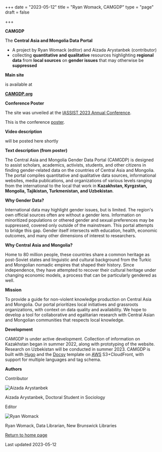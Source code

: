 +++
date = "2023-05-12"
title = "Ryan Womack, CAMGDP"
type = "page"
draft = false

+++

**CAMGDP**

The **Central Asia and Mongolia Data Portal**

- A project by Ryan Womack (editor) and Aizada Arystanbek (contributor)
- collecting **quantitative and qualitative** resources highlighting **regional data** from **local sources** on **gender issues** that may otherwise be **suppressed**

**Main site**

is available at

**[CAMGDP.org](https://camgdp.org)**

**Conference Poster**

The site was unveiled at the [IASSIST 2023 Annual Conference](https://iassistdata.org/conferences/IASSIST2023).

This is the conference [poster](/camgdp/Womack_Arystanbek_IASSIST_2023_Poster.pdf).

**Video description**

will be posted here shortly

**Text description (from poster)**

The Central Asia and Mongolia Gender Data Portal (CAMGDP) is designed to assist scholars, academics, activists, students, and other citizens in finding gender-related data on the countries of Central Asia and Mongolia. The portal compiles quantitative and qualitative data sources, informational websites, media publications, and organizations of various levels ranging from the international to the local that work in **Kazakhstan, Kyrgzstan, Mongolia, Tajikistan, Turkmenistan, and Uzbekistan**.

**Why Gender Data?**

International data may highlight gender issues, but is limited. The region's own official sources often are without a gender lens. Information on minoritized populations or othered gender and sexual preferences may be suppressed, covered only outside of the mainstream. This portal attempts to bridge this gap. Gender itself intersects with education, health, economic outcomes, and many other dimensions of interest to researchers.

**Why Central Asia and Mongolia?**

Home to 80 million people, these countries share a common heritage as post-Soviet states and linguistic and cultural background from the Turkic and Mongolian nomadic empires that shaped their history. Since independence, they have attempted to recover their cultural heritage under changing economic models, a process that can be particularly gendered as well.

**Mission**

To provide a guide for non-violent knowledge production on Central Asia and Mongolia. Our portal prioritizes local initiatives and grassroots organizations, with context on data quality and availability. We  hope to develop a tool for collaborative and egalitarian research with Central Asian and Mongolian communities that respects local knowledge.

**Development**

CAMGDP is under active development. Collection of information on Kazakhstan began in summer 2022, along with prototyping of the website.  Research on Uzbekistan will be conducted in summer 2023. CAMGDP is built with [Hugo](https://gohugo.io/) and the [Docsy](https://www.docsy.dev/) template on [AWS](https://aws.amazon.com/) S3+CloudFront, with support for multiple languages and tag schema.

**Authors**

Contributor

![Aizada Arystanbek](/images/Aizada_Arystanbek_small.jpg "Aizada Arystanbek")

Aizada Arystanbek, Doctoral Student in Sociology

Editor

![Ryan Womack](/images/Ryan_Womack_small.png "RyanWomack")

Ryan Womack, Data Librarian, New Brunswick Libraries


[Return to home page](https://ryanwomack.com)

Last updated 2023-05-12
